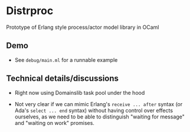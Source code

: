 # Distrproc

Prototype of Erlang style process/actor model library in OCaml

## Demo

- See `debug/main.ml` for a runnable example

## Technical details/discussions

- Right now using Domainslib task pool under the hood

- Not very clear if we can mimic Erlang's `receive ... after` syntax
  (or Ada's `select ... end` syntax) without having control over
  effects ourselves,
  as we need to be able to distinguish "waiting for message" and
  "waiting on work" promises.

